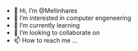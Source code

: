- 👋 Hi, I’m @Mellinhares
- 👀 I’m interested in computer engeneering
- 🌱 I’m currently learning 
- 💞️ I’m looking to collaborate on
- 📫 How to reach me ...

<!---
Mellinhares/Mellinhares is a ✨ special ✨ repository because its `README.md` (this file) appears on your GitHub profile.
You can click the Preview link to take a look at your changes.
--->
